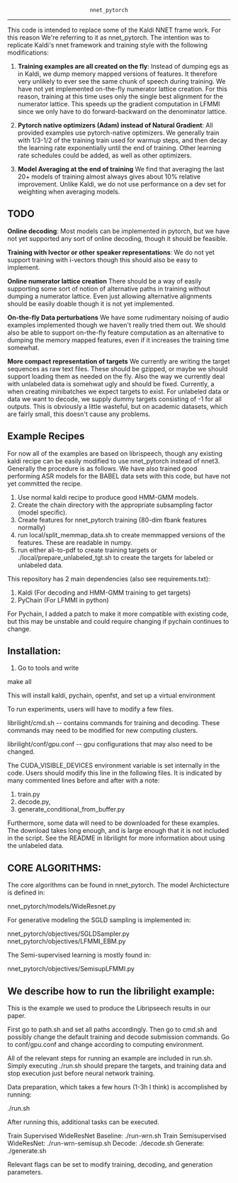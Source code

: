                   
                              nnet_pytorch    
                
-------------------------------------------------------------------------------
This code is intended to replace some of the Kaldi NNET frame work.
For this reason  We're referring to it as nnet_pytorch. The intention was to 
replicate Kaldi's nnet framework and training style with the following
modifications:

1. **Training examples are all created on the fly**: 
  Instead of dumping egs as in Kaldi, we dump memory mapped versions of
  features. It therefore very unlikely to ever see the same chunk of speech
  during training. We have not yet implemented on-the-fly numerator lattice
  creation. For this reason, training at this time uses only the single best
  alignment for the numerator lattice. This speeds up the gradient computation
  in LFMMI since we only have to do forward-backward on the denominator lattice.

2. **Pytorch native optimizers (Adam) instead of Natural Gradient**:
  All provided examples use pytorch-native optimizers. We generally train with
  1/3-1/2 of the training train used for warmup steps, and then decay the
  learning rate exponentially until the end of training. Other learning rate
  schedules could be added, as well as other optimizers.
 
3. **Model Averaging at the end of training**
  We find that averaging the last 20+ models of training almost always gives
  about 10% relative improvement. Unlike Kaldi, we do not use performance on a
  dev set for weighting when averaging models.


TODO
-------------------------------------------------------------------------------
**Online decoding**:
  Most models can be implemented in pytorch, but we have not yet supported
  any sort of online decoding, though it should be feasible.

**Training with Ivector or other speaker representations**:
  We do not yet support training with i-vectors though this should also be
  easy to implement.

**Online numerator lattice creation**
  There should be a way of easily supporting some sort of notion of alternative 
  paths in training without dumping a numerator lattice. Even just allowing
  alternative alignments should be easily doable though it is not yet
  implemented.

**On-the-fly Data perturbations**
  We have some rudimentary noising of audio examples implemented though we
  haven't really tried them out. We should also be able to support
  on-the-fly feature computation as an alternative to dumping the memory mapped
  features, even if it increases the training time somewhat.

**More compact representation of targets**
  We currently are writing the target sequences as raw text files. These should
  be gzipped, or maybe we should support loading them as needed on the fly. Also
  the way we currently deal with unlabeled data is somehwat ugly and should be fixed.
  Currently, a when creating minibatches we expect targets to exist. For unlabeled data
  or data we want to decode, we supply dummy targets consisting of -1 for all outputs.
  This is obviously a little wasteful, but on academic datasets, which are fairly small,
  this doesn't cause any problems. 

Example Recipes
-------------------------------------------------------------------------------
For now all of the examples are based on librispeech, though any existing 
kaldi recipe can be easily modified to use nnet_pytorch instead of nnet3.
Generally the procedure is as follows. We have also trained good performing ASR
models for the BABEL data sets with this code, but have not yet committed the
recipe. 

1. Use normal kaldi recipe to produce good HMM-GMM models.
2. Create the chain directory with the appropriate subsampling factor (model specific).
3. Create features for nnet_pytorch training (80-dim fbank features normally)
4. run local/split_memmap_data.sh to create memmapped versions of the features. These are readable in numpy.
5. run either ali-to-pdf to create training targets or ./local/prepare_unlabeled_tgt.sh to create the
   targets for labeled or unlabeled data. 

This repository has 2 main dependencies (also see requirements.txt):

1. Kaldi (For decoding and HMM-GMM training to get targets)
2. PyChain (For LFMMI in python)


For Pychain, I added a patch to make it more compatible with existing code, but
this may be unstable and could require changing if pychain continues to change.

Installation:
-------------------------------------------------------------------------------
1. Go to tools and write

make all

This will install kaldi, pychain, openfst, and set up a virtual environment

To run experiments, users will have to modify a few files.

librilight/cmd.sh -- contains commands for training and decoding. These commands
may need to be modified for new computing clusters.

librilight/conf/gpu.conf -- gpu configurations that may also need to be changed.

The CUDA_VISIBLE_DEVICES environment variable is set internally in the code.
Users should modify this line in the following files. It is indicated by 
many commented lines before and after with a note:

1. train.py
2. decode.py,
3. generate_conditional_from_buffer.py

Furthermore, some data will need to be downloaded for these examples. The
download takes long enough, and is large enough that it is not included in
the script. See the README in librilight for more information about using
the unlabeled data.


CORE ALGORITHMS:
------------------------------------------------------------------------------
The core algorithms can be found in nnet_pytorch. The model Archictecture is
defined in: 

  nnet_pytorch/models/WideResnet.py

For generative modeling the SGLD sampling is implemented in:

  nnet_pytorch/objectives/SGLDSampler.py 
  nnet_pytorch/objectives/LFMMI_EBM.py 

The Semi-supervised learning is mostly found in:

  nnet_pytorch/objectives/SemisupLFMMI.py


We describe how to run the librilight example:
-------------------------------------------------------------------------------
This is the example we used to produce the Libripseech results in our paper.


First go to path.sh and set all paths accordingly.
Then go to cmd.sh and possibly change the default training and decode submission
commands. Go to conf/gpu.conf and change according to computing environment.

All of the relevant steps for running an example are included in run.sh.
Simply executing ./run.sh should prepare the targets, and training data and
stop execution just before neural network training.

Data preparation, which takes a few hours (1-3h I think) is accomplished by
running:

./run.sh

After running this, additional tasks can be executed.

Train Supervised WideResNet Baseline: ./run-wrn.sh
Train Semisupervised WideResNet:      ./run-wrn-semisup.sh
Decode:                               ./decode.sh
Generate:                             ./generate.sh

Relevant flags can be set to modify training, decoding, and generation
parameters.
